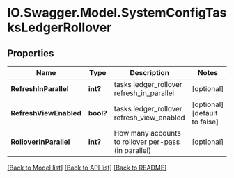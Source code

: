 # IO.Swagger.Model.SystemConfigTasksLedgerRollover
## Properties

Name | Type | Description | Notes
------------ | ------------- | ------------- | -------------
**RefreshInParallel** | **int?** | tasks ledger_rollover refresh_in_parallel | [optional] 
**RefreshViewEnabled** | **bool?** | tasks ledger_rollover refresh_view_enabled | [optional] [default to false]
**RolloverInParallel** | **int?** | How many accounts to rollover per-pass (in parallel) | [optional] 

[[Back to Model list]](../README.md#documentation-for-models) [[Back to API list]](../README.md#documentation-for-api-endpoints) [[Back to README]](../README.md)

